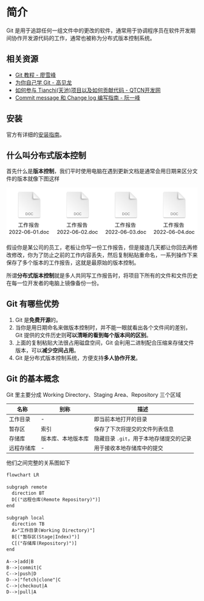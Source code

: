 # 简介

Git 是用于追踪任何一组文件中的更改的软件，通常用于协调程序员在软件开发期间协作开发源代码的工作，通常也被称为分布式版本控制系统。

## 相关资源

- [Git 教程 - 廖雪峰](https://www.liaoxuefeng.com/wiki/896043488029600)
- [为你自己学 Git - 高见龙](https://gitbook.tw/)
- [如何参与 Tianchi(天池)项目以及如何贡献代码 - QTCN开发网](http://www.qtcn.org/bbs/simple/?t53628.html)
- [Commit message 和 Change log 编写指南 - 阮一峰](http://www.ruanyifeng.com/blog/2016/01/commit_message_change_log.html)

## 安装

官方有详细的[安装指南](https://git-scm.com/downloads/)。

## 什么叫分布式版本控制

首先什么是**版本控制**，我们平时使用电脑在遇到更新文档是通常会用日期来区分文件的版本就像下图这样

![work-report](../../../assets/tools/git/README/work-report.png)

假设你是某公司的员工，老板让你写一份工作报告，但是接连几天都让你回去再修改修改，你为了防止之前的工作内容丢失，然后复制粘贴重命名，一系列操作下来保存了多个版本的工作报告，这就是最原始的版本控制。

所谓**分布式版本控制**就是多人共同写工作报告时，将项目下所有的文件和文件历史在每一位开发者的电脑上镜像备份一份。

## Git 有哪些优势

1. Git 是**免费开源**的。
2. 当你是用日期命名来做版本控制时，并不能一眼就看出各个文件间的差别，Git 提供的文件历史则**可以清晰的看到每个版本间的区别**。
3. 上面的复制粘贴大法很占用磁盘空间，Git 会利用二进制配合压缩来存储文件版本，可以**减少空间占用**。
4. Git 是分布式版本控制系统，方便支持**多人协作开发**。

## Git 的基本概念

Git 里主要分成 Working Directory、Staging Area、Repository 三个区域

| 名称       | 别称               | 描述                                    |
| ---------- | ------------------ | --------------------------------------- |
| 工作目录   | -                  | 即当前本地打开的目录                    |
| 暂存区     | 索引               | 保存了下次将提交的文件列表信息          |
| 存储库     | 版本库、本地版本库 | 隐藏目录 `.git`，用于本地存储提交的记录 |
| 远程存储库 | -                  | 用于接收本地存储库中的提交              |

他们之间完整的关系图如下

```mermaid
flowchart LR

subgraph remote
  direction BT
  D[("远程仓库(Remote Repository)")]
end

subgraph local
  direction TB
  A>"工作目录(Working Directory)"]
  B[("暂存区(Stage|Index)")]
  C[("存储库(Repository)")]
end

A-->|add|B
B-->|commit|C
C-->|push|D
D-->|"fetch|clone"|C
C-->|checkout|A
D-->|pull|A
```

<!-- 删除远程分支之后记得执行下面的命令，同步分支状态。

```shell
git fetch -p
``` -->
